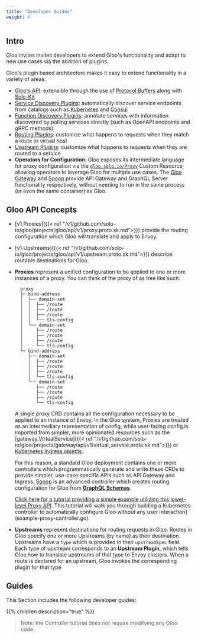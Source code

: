 ```yaml
---
title: "Developer Guides"
weight: 4
---
```


## Intro


Gloo invites invites developers to extend Gloo's functionality and adapt to new use cases via the addition of plugins. 

Gloo's plugin based architecture makes it easy to extend functionality in a variety of areas:

- [Gloo's API](https://github.com/solo-io/gloo/tree/master/projects/gloo/api/v1): extensible through the use of [Protocol Buffers](https://developers.google.com/protocol-buffers/) along with [Solo-Kit](https://github.com/solo-io/solo-kit)
- [Service Discovery Plugins](https://github.com/solo-io/gloo/blob/master/projects/gloo/pkg/discovery/discovery.go#L21): automatically discover service endpoints from catalogs such as [Kubernetes](https://github.com/solo-io/gloo/tree/master/projects/gloo/pkg/plugins/kubernetes) and [Consul](https://github.com/solo-io/gloo/tree/master/projects/gloo/pkg/plugins/consul)
- [Function Discovery Plugins](https://github.com/solo-io/gloo/blob/master/projects/discovery/pkg/fds/interface.go#L31): annotate services with information discovered by polling services directly (such as OpenAPI endpoints and gRPC methods).
- [Routing Plugins](https://github.com/solo-io/gloo/blob/master/projects/gloo/pkg/plugins/plugin_interface.go#L53): customize what happens to requests when they match a route or virtual host
- [Upstream Plugins](https://github.com/solo-io/gloo/blob/master/projects/gloo/pkg/plugins/plugin_interface.go#L44): customize what happens to requests when they are routed to a service
- **Operators for Configuration**: Gloo exposes its intermediate language for proxy configuration via the [`gloo.solo.io/Proxy`](https://gloo.solo.io/v1/github.com/solo-io/gloo/projects/gloo/api/v1/proxy.proto.sk/#proxy) Custom Resource, allowing operators to leverage Gloo for multiple use cases. The [Gloo Gateway](https://github.com/solo-io/gloo/tree/master/projects/gateway) and [Sqoop](https://github.com/solo-io/sqoop) provide API Gateway and GraphQL Server functionality respectively, without needing to run in the same process (or even the same container) as Gloo.

## Gloo API Concepts


* [v1.Proxies]({{< ref "/v1/github.com/solo-io/gloo/projects/gloo/api/v1/proxy.proto.sk.md">}}) provide the routing configuration which Gloo will translate and apply to Envoy.
* [v1.Upstreams]({{< ref "/v1/github.com/solo-io/gloo/projects/gloo/api/v1/upstream.proto.sk.md">}}) describe routable destinations for Gloo.

* **Proxies** represent a unified configuration to be applied to one or more instances of a proxy. You can think of the proxy of as tree like such:

        proxy
        ├─ bind-address
        │  ├── domain-set
        │  │  ├── /route
        │  │  ├── /route
        │  │  ├── /route
        │  │  └── tls-config
        │  └── domain-set
        │     ├── /route
        │     ├── /route
        │     ├── /route
        │     └── tls-config
        └─ bind-address
           ├── domain-set
           │  ├── /route
           │  ├── /route
           │  ├── /route
           │  └── tls-config
           └── domain-set
              ├── /route
              ├── /route
              ├── /route
              └── tls-config

  A single proxy CRD contains all the configuration necessary to be applied to an instance of Envoy. In the Gloo system, Proxies are treated as an intermediary representation of config, while user-facing config is imported from simpler, more opinionated resources such as the [gateway.VirtualService]({{< ref "/v1/github.com/solo-io/gloo/projects/gateway/api/v1/virtual_service.proto.sk.md">}}) or [Kubernetes Ingress objects](https://kubernetes.io/docs/concepts/services-networking/ingress/).
  
  For this reason, a standard Gloo deployment contains one or more controllers which programmatically generate and write these CRDs to provide simpler, use-case specific APIs such as API Gateway and Ingress. [Sqoop](https://sqoop.solo.io/) is an advanced controller which creates routing configuration for Gloo from [**GraphQL Schemas**](https://graphql.org/). 
  
  [Click here for a tutorial providing a simple example utilizing this lower-level Proxy API](example-proxy-controller). This tutorial will walk you through building a Kubernetes controller to automatically configure Gloo without any user interaction](example-proxy-controller.go).

* **Upstreams** represent destinations for routing requests in Gloo. Routes in Gloo specify one or more Upstreams (by name) as their destination. Upstreams have a `type` which is provided in their `upstreamSpec` field. Each type of upstream corresponds to an **Upstream Plugin**, which tells Gloo how to translate upstreams of that type to Envoy clusters. When a route is declared for an upstream, Gloo invokes the corresponding plugin for that type 


## Guides

This Section includes the following developer guides:

{{% children description="true" %}} 

> Note: the Controller tutorial does not require modifying any Gloo code.

